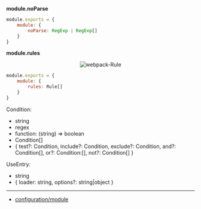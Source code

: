 __module.noParse__

```js
module.exports = {
    module: {
        noParse: RegExp | RegExp[]
    }
}
```

__module.rules__

<p align="center"><img src="http://ocv7sq6bh.bkt.clouddn.com/webpack-Rule.svg?0" alt="webpack-Rule"></p>

```js
module.exports = {
    module: {
        rules: Rule[]
    }
}
```

Condition:

- string
- regex
- function: (string) => boolean
- Condition[]
- { test?: Condition, include?: Condition, exclude?: Condition, and?: Condition[], or?: Condition:[], not?: Condition[] }

UseEntry:

- string
- { loader: string, options?: string|object }

---

- [configuration/module](https://webpack.js.org/configuration/module/)

